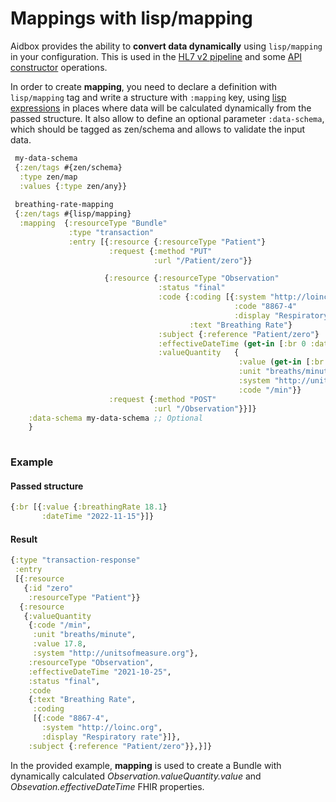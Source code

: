 # Mappings with lisp/mapping

Aidbox provides the ability to **convert data dynamically** using `lisp/mapping` in your configuration. This is used in the [HL7 v2 pipeline](../../modules-1/integration-toolkit/hl7-v2-integration-with-aidbox-project.md) and some [API constructor](../../aidbox-configuration/aidbox-api-constructor.md) operations.&#x20;

In order to create **mapping**, you need to declare a definition with `lisp/mapping` tag and write a structure with `:mapping` key, using [lisp expressions](../../reference/aidbox-forms/lisp.md) in places where data will be calculated dynamically from the passed structure. It also allow to define an optional parameter `:data-schema`, which should be tagged as zen/schema and allows to validate the input data.&#x20;



```clojure
 my-data-schema
 {:zen/tags #{zen/schema}
  :type zen/map
  :values {:type zen/any}}
 
 breathing-rate-mapping
 {:zen/tags #{lisp/mapping}
  :mapping  {:resourceType "Bundle"
             :type "transaction"
             :entry [{:resource {:resourceType "Patient"}
                      :request {:method "PUT"
                                :url "/Patient/zero"}}

                     {:resource {:resourceType "Observation"
                                 :status "final"
                                 :code {:coding [{:system "http://loinc.org"
                                                  :code "8867-4"
                                                  :display "Respiratory rate"}]
                                        :text "Breathing Rate"}
                                 :subject {:reference "Patient/zero"}
                                 :effectiveDateTime (get-in [:br 0 :dateTime]),
                                 :valueQuantity   {
                                                   :value (get-in [:br 0 :value :breathingRate]),
                                                   :unit "breaths/minute",
                                                   :system "http://unitsofmeasure.org",
                                                   :code "/min"}}
                      :request {:method "POST"
                                :url "/Observation"}}]}
    :data-schema my-data-schema ;; Optional
    }
                                

```

### Example

#### Passed structure

```clojure
{:br [{:value {:breathingRate 18.1}
       :dateTime "2022-11-15"}]}
```

#### Result

```clojure
{:type "transaction-response"
 :entry
 [{:resource
   {:id "zero"
    :resourceType "Patient"}}
  {:resource
   {:valueQuantity
    {:code "/min",
     :unit "breaths/minute",
     :value 17.8,
     :system "http://unitsofmeasure.org"},
    :resourceType "Observation",
    :effectiveDateTime "2021-10-25",
    :status "final",
    :code
    {:text "Breathing Rate",
     :coding
     [{:code "8867-4",
       :system "http://loinc.org",
       :display "Respiratory rate"}]},
    :subject {:reference "Patient/zero"}},}]}
```

In the provided example, **mapping** is used to create a Bundle with dynamically calculated _Observation.valueQuantity.value_ and _Obsevation.effectiveDateTime_ FHIR properties.
